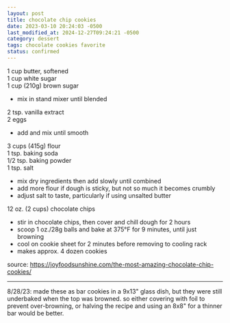 ```yaml
---
layout: post
title: chocolate chip cookies
date: 2023-03-10 20:24:03 -0500
last_modified_at: 2024-12-27T09:24:21 -0500
category: dessert
tags: chocolate cookies favorite
status: confirmed
---
```


1 cup butter, softened  
1 cup white sugar  
1 cup (210g) brown sugar  
* mix in stand mixer until blended

2 tsp. vanilla extract  
2 eggs  
* add and mix until smooth

3 cups (415g) flour  
1 tsp. baking soda  
1/2 tsp. baking powder  
1 tsp. salt  
* mix dry ingredients then add slowly until combined
* add more flour if dough is sticky, but not so much it becomes crumbly
* adjust salt to taste, particularly if using unsalted butter

12 oz. (2 cups) chocolate chips  
* stir in chocolate chips, then cover and chill dough for 2 hours
* scoop 1 oz./28g balls and bake at 375°F for 9 minutes, until just browning
* cool on cookie sheet for 2 minutes before removing to cooling rack
* makes approx. 4 dozen cookies

source: <https://joyfoodsunshine.com/the-most-amazing-chocolate-chip-cookies/>

---

8/28/23: made these as bar cookies in a 9x13" glass dish, but they were still underbaked when the
top was browned. so either covering with foil to prevent over-browning, or halving the recipe and
using an 8x8" for a thinner bar would be better.
